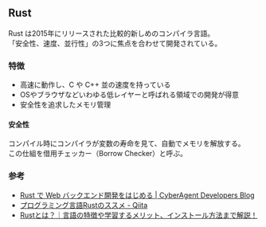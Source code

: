 ## Rust
Rust は2015年にリリースされた比較的新しめのコンパイラ言語。  
「安全性、速度、並行性」の3つに焦点を合わせて開発されている。  

### 特徴
- 高速に動作し、C や C++ 並の速度を持っている
- OSやブラウザなどいわゆる低レイヤーと呼ばれる領域での開発が得意
- 安全性を追求したメモリ管理

#### 安全性
コンパイル時にコンパイラが変数の寿命を見て、自動でメモリを解放する。  
この仕組を借用チェッカー（Borrow Checker）と呼ぶ。

### 参考
- [Rust で Web バックエンド開発をはじめる \| CyberAgent Developers Blog](https://developers.cyberagent.co.jp/blog/archives/31110/)
- [プログラミング言語Rustのススメ \- Qiita](https://qiita.com/elipmoc101/items/3c8b6d8332a9019e578c)
- [Rustとは？｜言語の特徴や学習するメリット、インストール方法まで解説！](https://products.sint.co.jp/topsic/blog/rust-language-overview#toc-4)
